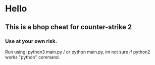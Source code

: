 ﻿# Hello
## This is a bhop cheat for counter-strike 2
### Use at your own risk.
Run using: python3 main.py / or python main.py, im not sure if python2 works "python" command.
